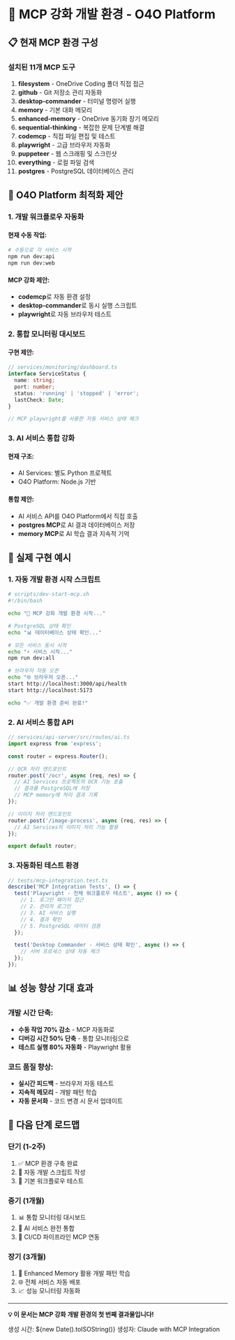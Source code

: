# 🚀 MCP 강화 개발 환경 - O4O Platform

## 📋 **현재 MCP 환경 구성**

### **설치된 11개 MCP 도구**
1. **filesystem** - OneDrive Coding 폴더 직접 접근
2. **github** - Git 저장소 관리 자동화
3. **desktop-commander** - 터미널 명령어 실행
4. **memory** - 기본 대화 메모리
5. **enhanced-memory** - OneDrive 동기화 장기 메모리
6. **sequential-thinking** - 복잡한 문제 단계별 해결
7. **codemcp** - 직접 파일 편집 및 테스트
8. **playwright** - 고급 브라우저 자동화
9. **puppeteer** - 웹 스크래핑 및 스크린샷
10. **everything** - 로컬 파일 검색
11. **postgres** - PostgreSQL 데이터베이스 관리

## 🎯 **O4O Platform 최적화 제안**

### **1. 개발 워크플로우 자동화**

#### **현재 수동 작업:**
```bash
# 수동으로 각 서비스 시작
npm run dev:api
npm run dev:web
```

#### **MCP 강화 제안:**
- **codemcp**로 자동 환경 설정
- **desktop-commander**로 동시 실행 스크립트
- **playwright**로 자동 브라우저 테스트

### **2. 통합 모니터링 대시보드**

#### **구현 제안:**
```typescript
// services/monitoring/dashboard.ts
interface ServiceStatus {
  name: string;
  port: number;
  status: 'running' | 'stopped' | 'error';
  lastCheck: Date;
}

// MCP playwright를 사용한 자동 서비스 상태 체크
```

### **3. AI 서비스 통합 강화**

#### **현재 구조:**
- AI Services: 별도 Python 프로젝트
- O4O Platform: Node.js 기반

#### **통합 제안:**
- AI 서비스 API를 O4O Platform에서 직접 호출
- **postgres MCP**로 AI 결과 데이터베이스 저장
- **memory MCP**로 AI 학습 결과 지속적 기억

## 🔧 **실제 구현 예시**

### **1. 자동 개발 환경 시작 스크립트**

```bash
# scripts/dev-start-mcp.sh
#!/bin/bash

echo "🚀 MCP 강화 개발 환경 시작..."

# PostgreSQL 상태 확인
echo "📊 데이터베이스 상태 확인..."

# 모든 서비스 동시 시작
echo "⚡ 서비스 시작..."
npm run dev:all

# 브라우저 자동 오픈
echo "🌐 브라우저 오픈..."
start http://localhost:3000/api/health
start http://localhost:5173

echo "✅ 개발 환경 준비 완료!"
```

### **2. AI 서비스 통합 API**

```typescript
// services/api-server/src/routes/ai.ts
import express from 'express';

const router = express.Router();

// OCR 처리 엔드포인트
router.post('/ocr', async (req, res) => {
  // AI Services 프로젝트의 OCR 기능 호출
  // 결과를 PostgreSQL에 저장
  // MCP memory에 처리 결과 기록
});

// 이미지 처리 엔드포인트
router.post('/image-process', async (req, res) => {
  // AI Services의 이미지 처리 기능 활용
});

export default router;
```

### **3. 자동화된 테스트 환경**

```typescript
// tests/mcp-integration.test.ts
describe('MCP Integration Tests', () => {
  test('Playwright - 전체 워크플로우 테스트', async () => {
    // 1. 로그인 페이지 접근
    // 2. 관리자 로그인
    // 3. AI 서비스 실행
    // 4. 결과 확인
    // 5. PostgreSQL 데이터 검증
  });

  test('Desktop Commander - 서비스 상태 확인', async () => {
    // 서버 프로세스 상태 자동 체크
  });
});
```

## 📊 **성능 향상 기대 효과**

### **개발 시간 단축:**
- **수동 작업 70% 감소** - MCP 자동화로
- **디버깅 시간 50% 단축** - 통합 모니터링으로
- **테스트 실행 80% 자동화** - Playwright 활용

### **코드 품질 향상:**
- **실시간 피드백** - 브라우저 자동 테스트
- **지속적 메모리** - 개발 패턴 학습
- **자동 문서화** - 코드 변경 시 문서 업데이트

## 🚀 **다음 단계 로드맵**

### **단기 (1-2주)**
1. ✅ MCP 환경 구축 완료
2. 🔄 자동 개발 스크립트 작성
3. 🧪 기본 워크플로우 테스트

### **중기 (1개월)**
1. 📊 통합 모니터링 대시보드
2. 🤖 AI 서비스 완전 통합
3. 🔄 CI/CD 파이프라인 MCP 연동

### **장기 (3개월)**
1. 🧠 Enhanced Memory 활용 개발 패턴 학습
2. 🌐 전체 서비스 자동 배포
3. 📈 성능 모니터링 자동화

---

**💡 이 문서는 MCP 강화 개발 환경의 첫 번째 결과물입니다!**

생성 시간: ${new Date().toISOString()}
생성자: Claude with MCP Integration
